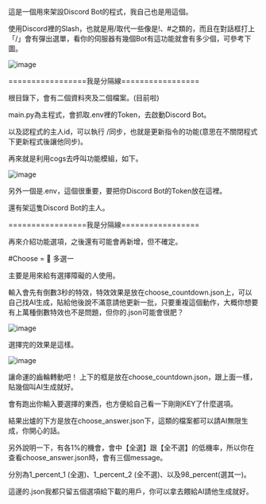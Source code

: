 這是一個用來架設Discord Bot的程式，我自己也是用這個。

使用Discord裡的Slash，也就是用/取代一些像是!、#之類的，而且在對話框打上「/」會有彈出選單，看你的伺服器有幾個Bot有這功能就會有多少個，可參考下圖。

![image](https://github.com/user-attachments/assets/f41802e6-8760-4813-bb43-d8afeb9a0cab)

=================我是分隔線=================

根目錄下，會有二個資料夾及二個檔案。(目前啦)

main.py為主程式，會抓取.env裡的Token，去啟動Discord Bot。

以及認程式的主人id，可以執行 /同步，也就是更新指令的功能(意思在不關閉程式下更新程式後讓他同步)。

再來就是利用cogs去呼叫功能模組，如下。

![image](https://github.com/user-attachments/assets/b574b563-450c-4389-8288-e5b1997e0f02)

另外一個是.env，這個很重要，要把你Discord Bot的Token放在這裡。

還有架這隻Discord Bot的主人。

=================我是分隔線=================

再來介紹功能選項，之後還有可能會再新增，但不確定。

#Choose = 🎲 多選一

主要是用來給有選擇障礙的人使用。

輸入會先有倒數3秒的特效，特效效果是放在choose_countdown.json上，可以自己找AI生成，貼給他後說不滿意請他更新一批，只要重複這個動作，大概你想要有上萬種倒數特效也不是問題，但你的.json可能會很肥？

![image](https://github.com/user-attachments/assets/2ebdb7ab-bbc3-4a5f-acd5-9c1ab05eabea)

選擇完的效果是這樣。

![image](https://github.com/user-attachments/assets/4530f56a-f962-4646-91b9-b296955c3857)

讓命運的齒輪轉動吧！ 上下的框是放在choose_countdown.json，跟上面一樣，貼幾個叫AI生成就好。

會有跑出你輸入要選擇的東西，也方便給自己看一下剛剛KEY了什麼選項。

結果出爐的下方是放在choose_answer.json下，這類的檔案都可以請AI無限生成，你開心的話。

另外說明一下，有各1%的機會，會中【全選】跟【全不選】的低機率，所以你在查看choose_answer.json時，會有三個message。

分別為1_percent_1 (全選)、1_percent_2 (全不選)、以及98_percent(選其一)。

這邊的.json我都只留五個選項給下載的用戶，你可以拿去餵給AI請他生成就好。
